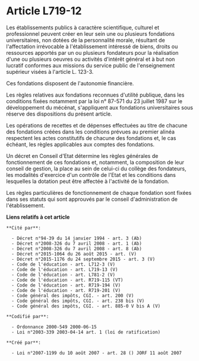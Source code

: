 # Article L719-12

Les établissements publics à caractère scientifique, culturel et professionnel peuvent créer en leur sein une ou plusieurs
fondations universitaires, non dotées de la personnalité morale, résultant de l'affectation irrévocable à l'établissement
intéressé de biens, droits ou ressources apportés par un ou plusieurs fondateurs pour la réalisation d'une ou plusieurs
oeuvres ou activités d'intérêt général et à but non lucratif conformes aux missions du service public de l'enseignement
supérieur visées à l'article L. 123-3. 

Ces fondations disposent de l'autonomie financière. 

Les règles relatives aux fondations reconnues d'utilité publique, dans les conditions fixées notamment par la loi n° 87-571
du 23 juillet 1987 sur le développement du mécénat, s'appliquent aux fondations universitaires sous réserve des dispositions
du présent article. 

Les opérations de recettes et de dépenses effectuées au titre de chacune des fondations créées dans les conditions prévues au
premier alinéa respectent les actes constitutifs de chacune des fondations et, le cas échéant, les règles applicables aux
comptes des fondations. 

Un décret en Conseil d'Etat détermine les règles générales de fonctionnement de ces fondations et, notamment, la composition
de leur conseil de gestion, la place au sein de celui-ci du collège des fondateurs, les modalités d'exercice d'un contrôle de
l'Etat et les conditions dans lesquelles la dotation peut être affectée à l'activité de la fondation. 

Les règles particulières de fonctionnement de chaque fondation sont fixées dans ses statuts qui sont approuvés par le conseil
d'administration de l'établissement.

**Liens relatifs à cet article**

	**Cité par**:

	  - Décret n°94-39 du 14 janvier 1994 - art. 3 (Ab)
	  - Décret n°2008-326 du 7 avril 2008 - art. 1 (Ab)
	  - Décret n°2008-326 du 7 avril 2008 - art. 8 (Ab)
	  - Décret n°2015-1064 du 26 août 2015 - art. (V)
	  - Décret n°2015-1176 du 24 septembre 2015 - art. 3 (V)
	  - Code de l'éducation - art. L712-3 (V)
	  - Code de l'éducation - art. L719-13 (V)
	  - Code de l'éducation - art. L781-2 (V)
	  - Code de l'éducation - art. R719-115 (VT)
	  - Code de l'éducation - art. R719-194 (V)
	  - Code de l'éducation - art. R719-201 (V)
	  - Code général des impôts, CGI. - art. 200 (V)
	  - Code général des impôts, CGI. - art. 238 bis (V)
	  - Code général des impôts, CGI. - art. 885-0 V bis A (V)

	**Codifié par**:

	  - Ordonnance 2000-549 2000-06-15
	  - Loi n°2003-339 2003-04-14 art. 1 (loi de ratification)

	**Créé par**:

	  - Loi n°2007-1199 du 10 août 2007 - art. 28 () JORF 11 août 2007
